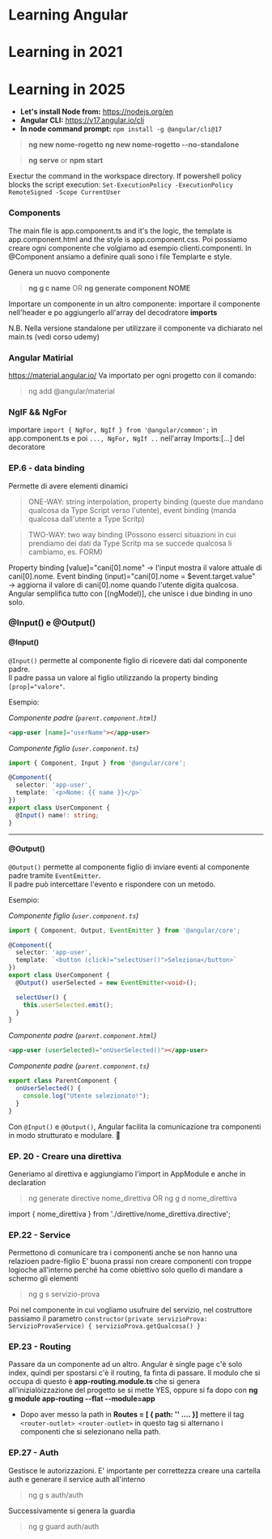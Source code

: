 # Learning Angular 

# **Learning in 2021**
# **Learning in 2025**
- **Let's install Node from:** https://nodejs.org/en
- **Angular CLI:** https://v17.angular.io/cli 
- **In node command prompt:** `npm install -g @angular/cli@17`

> **ng new nome-rogetto**
> **ng new nome-rogetto --no-standalone**

> **ng serve** or **npm start**

Exectur the command in the workspace directory. If powershell policy blocks the script execution: `Set-ExecutionPolicy -ExecutionPolicy RemoteSigned -Scope CurrentUser`

### Components
The main file is app.component.ts and it's the logic, the template is app.component.html and the style is app.component.css. 
Poi possiamo creare ogni componente che volgiamo ad esempio clienti.componenti. 
In @Component ansiamo a definire quali sono i file Templarte e style. 

Genera un nuovo componente 
> **ng g c name** OR **ng generate component NOME**

Importare un componente in un altro componente: importare il componente nell'header e po aggiungerlo all'array del decodratore **imports**

N.B. Nella versione standalone per utilizzare il componente va dichiarato nel main.ts (vedi corso udemy)

### Angular Matirial 
https://material.angular.io/
Va importato per ogni progetto con il comando: 

> ng add @angular/material

### NgIF && NgFor
importare ```import { NgFor, NgIf } from '@angular/common';``` in app.component.ts e poi ```..., NgFor, NgIf ..``` nell'array Imports:[...] del decoratore

### EP.6 - data binding
Permette di avere elementi dinamici 

> ONE-WAY: string interpolation, property binding (queste due mandano qualcosa da Type Script verso l'utente), event binding (manda qualcosa dall'utente a Type Scritp)

> TWO-WAY: two way binding (Possono esserci situazioni in cui prendiamo dei dati da Type Scritp ma se succede qualcosa li cambiamo, es. FORM)

Property binding [value]="cani[0].nome" → l'input mostra il valore attuale di cani[0].nome.
Event binding (input)="cani[0].nome = $event.target.value" → aggiorna il valore di cani[0].nome quando l'utente digita qualcosa.
Angular semplifica tutto con [(ngModel)], che unisce i due binding in uno solo.

### @Input() e @Output()

#### @Input()
`@Input()` permette al componente figlio di ricevere dati dal componente padre.  
Il padre passa un valore al figlio utilizzando la property binding `[prop]="valore"`.

Esempio:  

_Componente padre (`parent.component.html`)_
```html
<app-user [name]="userName"></app-user>
```

_Componente figlio (`user.component.ts`)_
```typescript
import { Component, Input } from '@angular/core';

@Component({
  selector: 'app-user',
  template: `<p>Nome: {{ name }}</p>`
})
export class UserComponent {
  @Input() name!: string;
}
```

---

#### @Output()
`@Output()` permette al componente figlio di inviare eventi al componente padre tramite `EventEmitter`.  
Il padre può intercettare l'evento e rispondere con un metodo.

Esempio:  

_Componente figlio (`user.component.ts`)_
```typescript
import { Component, Output, EventEmitter } from '@angular/core';

@Component({
  selector: 'app-user',
  template: `<button (click)="selectUser()">Seleziona</button>`
})
export class UserComponent {
  @Output() userSelected = new EventEmitter<void>();

  selectUser() {
    this.userSelected.emit();
  }
}
```

_Componente padre (`parent.component.html`)_
```html
<app-user (userSelected)="onUserSelected()"></app-user>
```

_Componente padre (`parent.component.ts`)_
```typescript
export class ParentComponent {
  onUserSelected() {
    console.log("Utente selezionato!");
  }
}
```

Con `@Input()` e `@Output()`, Angular facilita la comunicazione tra componenti in modo strutturato e modulare. 🚀



### EP. 20 - Creare una direttiva
Generiamo al direttiva e aggiungiamo l'import in AppModule e anche in declaration

> ng generate directive nome_direttiva  OR ng g d nome_direttiva 

import { nome_direttiva } from './direttive/nome_direttiva.directive';

### EP.22 - Service
Permettono di comunicare tra i componenti anche se non hanno una relazioen padre-figlio 
E' buona prassi non creare componenti con troppe logioche all'interno perché ha come obiettivo solo quello di mandare a schermo gli elementi

> ng g s servizio-prova

Poi nel componente in cui vogliamo usufruire del servizio, nel costruttore passiamo il parametro 
``` constructor(private servizioProva: ServizioProvaService) { servizioProva.getQualcosa() } ```

### EP.23 - Routing
Passare da un componente ad un altro. Angular è single page c'è solo index, quindi per spostarsi c'è il routing, fa finta di passare. 
Il modulo che si occupa di questo è **app-routing.module.ts** che si genera all'inizialòizzazione del progetto se si mette YES, oppure si fa dopo con **ng g module app-routing --flat --module=app**

- Dopo aver messo la path in **Routes = [ { path: '' .... }]** mettere il tag ``<router-outlet> <router-outlet>`` in questo tag si alternano i componenti che si selezionano nella path. 
### EP.27 - Auth 
Gestisce le autorizzazioni. E' importante per correttezza creare una cartella auth e generare il service auth all'interno 

> ng g s auth/auth 

Successivamente si genera la guardia
> ng g guard auth/auth 